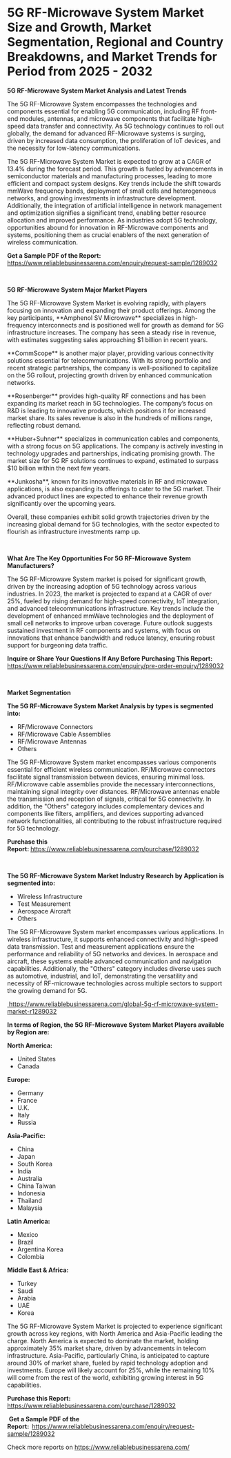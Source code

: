 <p><h1>5G RF-Microwave System Market Size and Growth, Market Segmentation, Regional and Country Breakdowns, and Market Trends for Period from 2025 -  2032</h1></p><p><strong>5G RF-Microwave System Market Analysis and Latest Trends</strong></p>
<p><p>The 5G RF-Microwave System encompasses the technologies and components essential for enabling 5G communication, including RF front-end modules, antennas, and microwave components that facilitate high-speed data transfer and connectivity. As 5G technology continues to roll out globally, the demand for advanced RF-Microwave systems is surging, driven by increased data consumption, the proliferation of IoT devices, and the necessity for low-latency communications.</p><p>The 5G RF-Microwave System Market is expected to grow at a CAGR of 13.4% during the forecast period. This growth is fueled by advancements in semiconductor materials and manufacturing processes, leading to more efficient and compact system designs. Key trends include the shift towards mmWave frequency bands, deployment of small cells and heterogeneous networks, and growing investments in infrastructure development. Additionally, the integration of artificial intelligence in network management and optimization signifies a significant trend, enabling better resource allocation and improved performance. As industries adopt 5G technology, opportunities abound for innovation in RF-Microwave components and systems, positioning them as crucial enablers of the next generation of wireless communication.</p></p>
<p><strong>Get a Sample PDF of the Report:&nbsp;</strong> <a href="https://www.reliablebusinessarena.com/enquiry/request-sample/1289032?utm_campaign=1943&utm_medium=2&utm_source=Github&utm_content=ia&utm_term=16012025&utm_id=5g-rf-microwave-system">https://www.reliablebusinessarena.com/enquiry/request-sample/1289032</a></p>
<p>&nbsp;</p>
<p><strong>5G RF-Microwave System Major Market Players</strong></p>
<p><p>The 5G RF-Microwave System Market is evolving rapidly, with players focusing on innovation and expanding their product offerings. Among the key participants, **Amphenol SV Microwave** specializes in high-frequency interconnects and is positioned well for growth as demand for 5G infrastructure increases. The company has seen a steady rise in revenue, with estimates suggesting sales approaching $1 billion in recent years.</p><p>**CommScope** is another major player, providing various connectivity solutions essential for telecommunications. With its strong portfolio and recent strategic partnerships, the company is well-positioned to capitalize on the 5G rollout, projecting growth driven by enhanced communication networks.</p><p>**Rosenberger** provides high-quality RF connections and has been expanding its market reach in 5G technologies. The company’s focus on R&D is leading to innovative products, which positions it for increased market share. Its sales revenue is also in the hundreds of millions range, reflecting robust demand.</p><p>**Huber+Suhner** specializes in communication cables and components, with a strong focus on 5G applications. The company is actively investing in technology upgrades and partnerships, indicating promising growth. The market size for 5G RF solutions continues to expand, estimated to surpass $10 billion within the next few years.</p><p>**Junkosha**, known for its innovative materials in RF and microwave applications, is also expanding its offerings to cater to the 5G market. Their advanced product lines are expected to enhance their revenue growth significantly over the upcoming years.</p><p>Overall, these companies exhibit solid growth trajectories driven by the increasing global demand for 5G technologies, with the sector expected to flourish as infrastructure investments ramp up.</p></p>
<p>&nbsp;</p>
<p><strong>What Are The Key Opportunities For 5G RF-Microwave System Manufacturers?</strong></p>
<p><p>The 5G RF-Microwave System market is poised for significant growth, driven by the increasing adoption of 5G technology across various industries. In 2023, the market is projected to expand at a CAGR of over 25%, fueled by rising demand for high-speed connectivity, IoT integration, and advanced telecommunications infrastructure. Key trends include the development of enhanced mmWave technologies and the deployment of small cell networks to improve urban coverage. Future outlook suggests sustained investment in RF components and systems, with focus on innovations that enhance bandwidth and reduce latency, ensuring robust support for burgeoning data traffic.</p></p>
<p><strong>Inquire or Share Your Questions If Any Before Purchasing This Report:</strong> <a href="https://www.reliablebusinessarena.com/enquiry/pre-order-enquiry/1289032?utm_campaign=1943&utm_medium=2&utm_source=Github&utm_content=ia&utm_term=16012025&utm_id=5g-rf-microwave-system">https://www.reliablebusinessarena.com/enquiry/pre-order-enquiry/1289032</a></p>
<p>&nbsp;</p>
<p><strong>Market Segmentation</strong></p>
<p><strong>The 5G RF-Microwave System Market Analysis by types is segmented into:</strong></p>
<p><ul><li>RF/Microwave Connectors</li><li>RF/Microwave Cable Assemblies</li><li>RF/Microwave Antennas</li><li>Others</li></ul></p>
<p><p>The 5G RF-Microwave System market encompasses various components essential for efficient wireless communication. RF/Microwave connectors facilitate signal transmission between devices, ensuring minimal loss. RF/Microwave cable assemblies provide the necessary interconnections, maintaining signal integrity over distances. RF/Microwave antennas enable the transmission and reception of signals, critical for 5G connectivity. In addition, the "Others" category includes complementary devices and components like filters, amplifiers, and devices supporting advanced network functionalities, all contributing to the robust infrastructure required for 5G technology.</p></p>
<p><strong>Purchase this Report:&nbsp;</strong><a href="https://www.reliablebusinessarena.com/purchase/1289032?utm_campaign=1943&utm_medium=2&utm_source=Github&utm_content=ia&utm_term=16012025&utm_id=5g-rf-microwave-system">https://www.reliablebusinessarena.com/purchase/1289032</a></p>
<p>&nbsp;</p>
<p><strong>The 5G RF-Microwave System Market Industry Research by Application is segmented into:</strong></p>
<p><ul><li>Wireless Infrastructure</li><li>Test Measurement</li><li>Aerospace Aircraft</li><li>Others</li></ul></p>
<p><p>The 5G RF-Microwave System market encompasses various applications. In wireless infrastructure, it supports enhanced connectivity and high-speed data transmission. Test and measurement applications ensure the performance and reliability of 5G networks and devices. In aerospace and aircraft, these systems enable advanced communication and navigation capabilities. Additionally, the "Others" category includes diverse uses such as automotive, industrial, and IoT, demonstrating the versatility and necessity of RF-microwave technologies across multiple sectors to support the growing demand for 5G.</p></p>
<p><a href="https://www.reliablebusinessarena.com/global-5g-rf-microwave-system-market-r1289032?utm_campaign=1943&utm_medium=2&utm_source=Github&utm_content=ia&utm_term=16012025&utm_id=5g-rf-microwave-system">&nbsp;https://www.reliablebusinessarena.com/global-5g-rf-microwave-system-market-r1289032</a></p>
<p><strong>In terms of Region, the 5G RF-Microwave System Market Players available by Region are:</strong></p>
<p>
    <p> <strong> North America: </strong>
        <ul>
            <li>United States</li>
            <li>Canada</li>
        </ul>
        </p> 
    <p> <strong> Europe: </strong>
        <ul>
            <li>Germany</li>
            <li>France</li>
            <li>U.K.</li>
            <li>Italy</li>
            <li>Russia</li>
        </ul>
        </p> 
    <p> <strong> Asia-Pacific: </strong>
        <ul>
            <li>China</li>
            <li>Japan</li>
            <li>South Korea</li>
            <li>India</li>
            <li>Australia</li>
            <li>China Taiwan</li>
            <li>Indonesia</li>
            <li>Thailand</li>
            <li>Malaysia</li>
        </ul>
        </p> 
    <p> <strong> Latin America: </strong>
        <ul>
            <li>Mexico</li>
            <li>Brazil</li>
            <li>Argentina Korea</li>
            <li>Colombia</li>
        </ul>
        </p> 
    <p> <strong> Middle East & Africa: </strong>
        <ul>
            <li>Turkey</li>
            <li>Saudi</li>
            <li>Arabia</li>
            <li>UAE</li>
            <li>Korea</li>
        </ul>
    </p>
    </p>
<p><p>The 5G RF-Microwave System Market is projected to experience significant growth across key regions, with North America and Asia-Pacific leading the charge. North America is expected to dominate the market, holding approximately 35% market share, driven by advancements in telecom infrastructure. Asia-Pacific, particularly China, is anticipated to capture around 30% of market share, fueled by rapid technology adoption and investments. Europe will likely account for 25%, while the remaining 10% will come from the rest of the world, exhibiting growing interest in 5G capabilities.</p></p>
<p><strong>Purchase this Report: </strong><a href="https://www.reliablebusinessarena.com/purchase/1289032?utm_campaign=1943&utm_medium=2&utm_source=Github&utm_content=ia&utm_term=16012025&utm_id=5g-rf-microwave-system">https://www.reliablebusinessarena.com/purchase/1289032</a></p>
<p>&nbsp;<strong>Get a Sample PDF of the Report:&nbsp;&nbsp;</strong><a href="https://www.reliablebusinessarena.com/enquiry/request-sample/1289032?utm_campaign=1943&utm_medium=2&utm_source=Github&utm_content=ia&utm_term=16012025&utm_id=5g-rf-microwave-system">https://www.reliablebusinessarena.com/enquiry/request-sample/1289032</a></p>
<p><strong></strong></p>
<p>Check more reports on <a href="https://www.reliablebusinessarena.com/?utm_campaign=1943&utm_medium=2&utm_source=Github&utm_content=ia&utm_term=16012025&utm_id=5g-rf-microwave-system">https://www.reliablebusinessarena.com/</a></p>